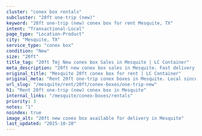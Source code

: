 ```yaml
---
cluster: "conex box rentals"
subcluster: "20ft one-trip (new)"
keyword: "20ft one-trip (new) conex box for rent Mesquite, TX"
intent: "Transactional-Local"
page_type: "Location-Product"
city: "Mesquite, TX"
service_type: "conex box"
condition: "New"
size: "20ft"
title_tag: "20ft Tmj New conex box Sales in Mesquite | LC Container"
meta_description: "20ft new conex box sales in Mesquite. Fast delivery, competitive pricing. Serving conex boxes area. Quote ID: 6YP. Call (214) 524-4168 for your free quote today."
original_title: "Mesquite 20ft conex box for rent | LC Container"
original_meta: "Rent 20ft one-trip conex boxes in Mesquite. Local since 2003. Flexible rental terms. Same-week delivery available. Get your free quote — call (214) 524-4168 ..."
url_slug: "/mesquite/rent/20ft/conex-boxes/one-trip-new"
h1: "Rent 20ft one-trip (new) conex box in Mesquite"
internal_links: "/mesquite/conex-boxes/rentals"
priority: 3
notes: "1"
noindex: true
image_alt: "20ft new conex box available for delivery in Mesquite"
last_updated: "2025-10-20"
---
```


<!-- TODO: Add unique city/inventory copy, images, and internal links here. -->
